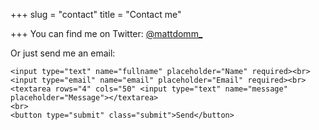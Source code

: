 +++
slug = "contact"
title = "Contact me"

+++
You can find me on Twitter: [@mattdomm_](https://twitter.com/mattdomm_/ "My Twitter profile")

Or just send me an email:

<form action="https://getform.io/f/bc2baeca-49c9-4759-874e-136e555ddd6b"
method="POST"
accept-charset="UTF-8">

    <input type="text" name="fullname" placeholder="Name" required><br>
    <input type="email" name="email" placeholder="Email" required><br>
    <textarea rows="4" cols="50" <input type="text" name="message" placeholder="Message"></textarea>
    <br>
    <button type="submit" class="submit">Send</button>

</form>